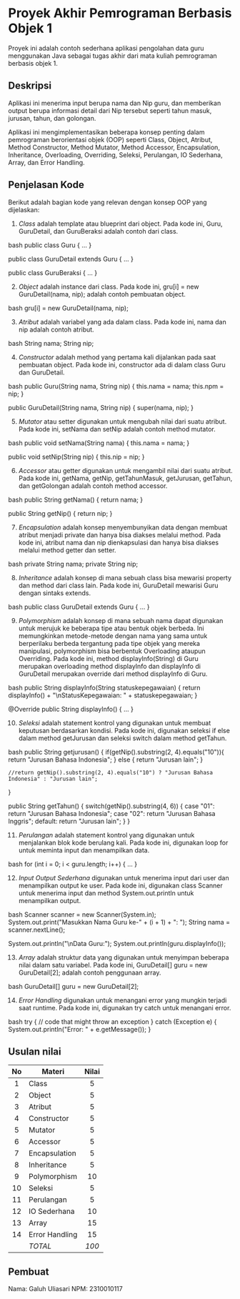 # Proyek Akhir Pemrograman Berbasis Objek 1

Proyek ini adalah contoh sederhana aplikasi pengolahan data guru menggunakan Java sebagai tugas akhir dari mata kuliah pemrograman berbasis objek 1.

## Deskripsi

Aplikasi ini menerima input berupa nama dan Nip guru, dan memberikan output berupa informasi detail dari Nip tersebut seperti tahun masuk, jurusan, tahun, dan golongan.

Aplikasi ini mengimplementasikan beberapa konsep penting dalam pemrograman berorientasi objek (OOP) seperti Class, Object, Atribut, Method Constructor, Method Mutator, Method Accessor, Encapsulation, Inheritance, Overloading, Overriding, Seleksi, Perulangan, IO Sederhana, Array, dan Error Handling.

## Penjelasan Kode

Berikut adalah bagian kode yang relevan dengan konsep OOP yang dijelaskan:

1. *Class* adalah template atau blueprint dari object. Pada kode ini, Guru, GuruDetail, dan GuruBeraksi adalah contoh dari class.

bash
public class Guru {
    ...
}

public class GuruDetail extends Guru {
    ...
}

public class GuruBeraksi {
    ...
}


2. *Object* adalah instance dari class. Pada kode ini, gru[i] = new GuruDetail(nama, nip); adalah contoh pembuatan object.

bash
gru[i] = new GuruDetail(nama, nip);


3. *Atribut* adalah variabel yang ada dalam class. Pada kode ini, nama dan nip adalah contoh atribut.

bash
String nama;
String nip;


4. *Constructor* adalah method yang pertama kali dijalankan pada saat pembuatan object. Pada kode ini, constructor ada di dalam class Guru dan GuruDetail.

bash
public Guru(String nama, String nip) {
    this.nama = nama;
    this.npm = nip;
}

public GuruDetail(String nama, String nip) {
    super(nama, nip);
}


5. *Mutator* atau setter digunakan untuk mengubah nilai dari suatu atribut. Pada kode ini, setNama dan setNip adalah contoh method mutator.

bash
public void setNama(String nama) {
    this.nama = nama;
}

public void setNip(String nip) {
    this.nip = nip;
}


6. *Accessor* atau getter digunakan untuk mengambil nilai dari suatu atribut. Pada kode ini, getNama, getNip, getTahunMasuk, getJurusan, getTahun, dan getGolongan adalah contoh method accessor.

bash
public String getNama() {
    return nama;
}

public String getNip() {
    return nip;
}


7. *Encapsulation* adalah konsep menyembunyikan data dengan membuat atribut menjadi private dan hanya bisa diakses melalui method. Pada kode ini, atribut nama dan nip dienkapsulasi dan hanya bisa diakses melalui method getter dan setter.

bash
private String nama;
private String nip;


8. *Inheritance* adalah konsep di mana sebuah class bisa mewarisi property dan method dari class lain. Pada kode ini, GuruDetail mewarisi Guru dengan sintaks extends.

bash
public class GuruDetail extends Guru {
    ...
}


9. *Polymorphism* adalah konsep di mana sebuah nama dapat digunakan untuk merujuk ke beberapa tipe atau bentuk objek berbeda. Ini memungkinkan metode-metode dengan nama yang sama untuk berperilaku berbeda tergantung pada tipe objek yang mereka manipulasi, polymorphism bisa berbentuk Overloading ataupun Overriding. Pada kode ini, method displayInfo(String) di Guru merupakan overloading method displayInfo dan displayInfo di GuruDetail merupakan override dari method displayInfo di Guru.

bash
public String displayInfo(String statuskepegawaian) {
    return displayInfo() + "\nStatusKepegawaian: " + statuskepegawaian;
}

@Override
public String displayInfo() {
    ...
}


10. *Seleksi* adalah statement kontrol yang digunakan untuk membuat keputusan berdasarkan kondisi. Pada kode ini, digunakan seleksi if else dalam method getJurusan dan seleksi switch dalam method getTahun.

bash
public String getjurusan() {
    if(getNip().substring(2, 4).equals("10")){
        return "Jurusan Bahasa Indonesia";
    } else {
        return "Jurusan lain";
    }

    //return getNip().substring(2, 4).equals("10") ? "Jurusan Bahasa Indonesia" : "Jurusan lain";
}

public String getTahun() {
    switch(getNip().substring(4, 6)) {
        case "01":
            return "Jurusan Bahasa Indonesia";
        case "02":
            return "Jurusan Bahasa Inggris";
        default:
            return "Jurusan lain";
    }
}


11. *Perulangan* adalah statement kontrol yang digunakan untuk menjalankan blok kode berulang kali. Pada kode ini, digunakan loop for untuk meminta input dan menampilkan data.

bash
for (int i = 0; i < guru.length; i++) {
    ...
}


12. *Input Output Sederhana* digunakan untuk menerima input dari user dan menampilkan output ke user. Pada kode ini, digunakan class Scanner untuk menerima input dan method System.out.println untuk menampilkan output.

bash
Scanner scanner = new Scanner(System.in);
System.out.print("Masukkan Nama Guru ke-" + (i + 1) + ": ");
String nama = scanner.nextLine();

System.out.println("\nData Guru:");
System.out.println(guru.displayInfo());


13. *Array* adalah struktur data yang digunakan untuk menyimpan beberapa nilai dalam satu variabel. Pada kode ini, GuruDetail[] guru = new GuruDetail[2]; adalah contoh penggunaan array.

bash
GuruDetail[] guru = new GuruDetail[2];


14. *Error Handling* digunakan untuk menangani error yang mungkin terjadi saat runtime. Pada kode ini, digunakan try catch untuk menangani error.

bash
try {
    // code that might throw an exception
} catch (Exception e) {
    System.out.println("Error: " + e.getMessage());
}


## Usulan nilai

| No  | Materi         |  Nilai  |
| :-: | -------------- | :-----: |
|  1  | Class          |    5    |
|  2  | Object         |    5    |
|  3  | Atribut        |    5    |
|  4  | Constructor    |    5    |
|  5  | Mutator        |    5    |
|  6  | Accessor       |    5    |
|  7  | Encapsulation  |    5    |
|  8  | Inheritance    |    5    |
|  9  | Polymorphism   |   10    |
| 10  | Seleksi        |    5    |
| 11  | Perulangan     |    5    |
| 12  | IO Sederhana   |   10    |
| 13  | Array          |   15    |
| 14  | Error Handling |   15    |
|     | *TOTAL*      | *100* |

## Pembuat

Nama: Galuh Uliasari
NPM: 2310010117
